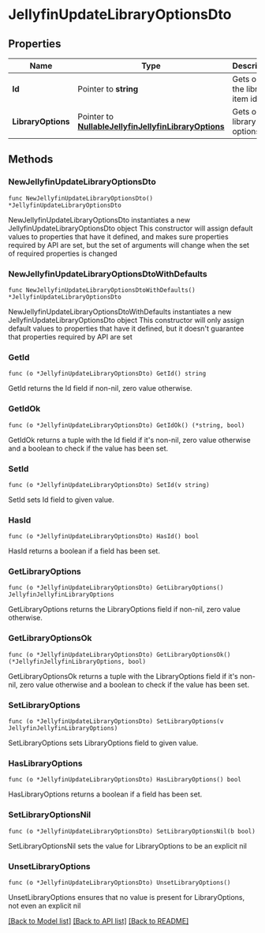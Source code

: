 # JellyfinUpdateLibraryOptionsDto

## Properties

Name | Type | Description | Notes
------------ | ------------- | ------------- | -------------
**Id** | Pointer to **string** | Gets or sets the library item id. | [optional] 
**LibraryOptions** | Pointer to [**NullableJellyfinJellyfinLibraryOptions**](JellyfinLibraryOptions.md) | Gets or sets library options. | [optional] 

## Methods

### NewJellyfinUpdateLibraryOptionsDto

`func NewJellyfinUpdateLibraryOptionsDto() *JellyfinUpdateLibraryOptionsDto`

NewJellyfinUpdateLibraryOptionsDto instantiates a new JellyfinUpdateLibraryOptionsDto object
This constructor will assign default values to properties that have it defined,
and makes sure properties required by API are set, but the set of arguments
will change when the set of required properties is changed

### NewJellyfinUpdateLibraryOptionsDtoWithDefaults

`func NewJellyfinUpdateLibraryOptionsDtoWithDefaults() *JellyfinUpdateLibraryOptionsDto`

NewJellyfinUpdateLibraryOptionsDtoWithDefaults instantiates a new JellyfinUpdateLibraryOptionsDto object
This constructor will only assign default values to properties that have it defined,
but it doesn't guarantee that properties required by API are set

### GetId

`func (o *JellyfinUpdateLibraryOptionsDto) GetId() string`

GetId returns the Id field if non-nil, zero value otherwise.

### GetIdOk

`func (o *JellyfinUpdateLibraryOptionsDto) GetIdOk() (*string, bool)`

GetIdOk returns a tuple with the Id field if it's non-nil, zero value otherwise
and a boolean to check if the value has been set.

### SetId

`func (o *JellyfinUpdateLibraryOptionsDto) SetId(v string)`

SetId sets Id field to given value.

### HasId

`func (o *JellyfinUpdateLibraryOptionsDto) HasId() bool`

HasId returns a boolean if a field has been set.

### GetLibraryOptions

`func (o *JellyfinUpdateLibraryOptionsDto) GetLibraryOptions() JellyfinJellyfinLibraryOptions`

GetLibraryOptions returns the LibraryOptions field if non-nil, zero value otherwise.

### GetLibraryOptionsOk

`func (o *JellyfinUpdateLibraryOptionsDto) GetLibraryOptionsOk() (*JellyfinJellyfinLibraryOptions, bool)`

GetLibraryOptionsOk returns a tuple with the LibraryOptions field if it's non-nil, zero value otherwise
and a boolean to check if the value has been set.

### SetLibraryOptions

`func (o *JellyfinUpdateLibraryOptionsDto) SetLibraryOptions(v JellyfinJellyfinLibraryOptions)`

SetLibraryOptions sets LibraryOptions field to given value.

### HasLibraryOptions

`func (o *JellyfinUpdateLibraryOptionsDto) HasLibraryOptions() bool`

HasLibraryOptions returns a boolean if a field has been set.

### SetLibraryOptionsNil

`func (o *JellyfinUpdateLibraryOptionsDto) SetLibraryOptionsNil(b bool)`

 SetLibraryOptionsNil sets the value for LibraryOptions to be an explicit nil

### UnsetLibraryOptions
`func (o *JellyfinUpdateLibraryOptionsDto) UnsetLibraryOptions()`

UnsetLibraryOptions ensures that no value is present for LibraryOptions, not even an explicit nil

[[Back to Model list]](../README.md#documentation-for-models) [[Back to API list]](../README.md#documentation-for-api-endpoints) [[Back to README]](../README.md)


